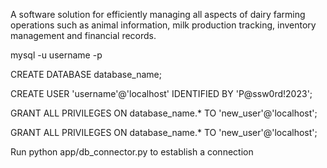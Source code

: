 A software solution for efficiently managing all aspects of dairy farming operations such as animal information, milk production tracking, inventory management and financial records.

mysql -u username -p

CREATE DATABASE database\_name;

CREATE USER 'username'@'localhost' IDENTIFIED BY 'P@ssw0rd!2023';

GRANT ALL PRIVILEGES ON database\_name.\* TO 'new\_user'@'localhost';

GRANT ALL PRIVILEGES ON database\_name.\* TO 'new\_user'@'localhost';
 
Run python app/db\_connector.py to establish a connection
